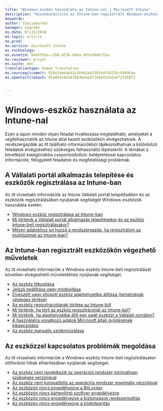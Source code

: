```yaml
---
title: "Windows-eszköz használata az Intune-nal | Microsoft Intune"
description: "Hivatkozáslista az Intune-ban regisztrált Windows-eszközökön elvégezhető feladatokhoz"
keywords: 
author: Staciebarker
manager: angrobe
ms.date: 07/25/2016
ms.topic: article
ms.prod: 
ms.service: microsoft-intune
ms.technology: 
ms.assetid: 0de5f03a-c288-423b-b9ea-493a39eb715a
ms.reviewer: priyar
ms.suite: ems
translationtype: Human Translation
ms.sourcegitcommit: 618e2abda642c3b9b2e813824dfd4235c9309faa
ms.openlocfilehash: 85e6b4c4e507b83ba4a5f104e552e5a4f1fd68f2


---
```


# Windows-eszköz használata az Intune-nal

Ezen a lapon minden olyan feladat hivatkozása megtalálható, amelyeket a végfelhasználók az Intune által kezelt eszközökön elvégezhetnek. A rendszergazdák az itt található információkból tájékozódhatnak a különböző feladatok elvégzéséhez szükséges felhasználói lépésekről. A témákat a következő kategóriákba csoportosítottuk: beléptetéssel kapcsolatos információk, felügyeleti feladatok és megfelelőségi problémák.

## A Vállalati portál alkalmazás telepítése és eszközök regisztrálása az Intune-ban

Az itt olvasható információk az Intune Vállalati portál telepítésében és az eszközök regisztrálásában nyújtanak segítséget Windows-eszközök használata esetén.

- [Windows-eszköz regisztrálása az Intune-ban](enroll-your-device-in-intune-windows.md)
- [Mi történik a Vállalati portál alkalmazás telepítésekor és az eszköz Intune-beli regisztrálásakor?](what-happens-if-you-install-the-company-portal-app-and-enroll-your-device-in-intune-windows.md)
- [Milyen adatokhoz jut hozzá a rendszergazda, ha regisztrálom az eszközömet az Intune-ban?](what-can-your-it-administrator-see-when-you-enroll-your-device-in-intune-windows.md)

## Az Intune-ban regisztrált eszközökön végezhető műveletek

Az itt olvasható információk a Windows-eszköz Intune-beli regisztrálását követően elvégezhető műveletekhez nyújtanak segítséget.

- [Az eszköz titkosítása](encrypt-your-device-windows.md)
- [Jelszó beállítása vagy módosítása](set-or-change-your-password-windows.md)
- [Elveszett vagy ellopott eszköz alaphelyzetbe állítása (tartalmának végleges törlése)](reset-erase-your-lost-or-stolen-device-windows.md)
- [Az eszköz regisztrációjának törlése az Intune-ból](unenroll-your-device-from-intune-windows.md)
- [Mi történik, ha törli az eszköz regisztrációját az Intune-ból?](what-happens-if-you-unenroll-your-device-from-intune-windows.md)
- [Mi történik, ha alaphelyzetbe állít egy saját eszközt a Vállalati portálon?](what-happens-if-you-reset-your-device-using-the-company-portal-windows.md)
- [A használatra vonatkozó adatok Microsoft általi gyűjtésének kikapcsolása](turn-off-microsoft-usage-data-collection-windows.md)
- [Az eszköz manuális szinkronizálása](sync-your-device-manually-windows.md)

## Az eszközzel kapcsolatos problémák megoldása

Az itt olvasható információk a Windows-eszköz Intune-beli regisztrálásakor előforduló hibák elhárításában nyújtanak segítséget.

- [Az eszköz nem rendelkezik az operációs rendszer minimálisan szükséges verziójával](device-doesnt-have-the-required-minimum-operating-system-version-windows.md)
- [Az eszköz nem kompatibilis az operációs rendszer maximális verziójával](device-doesnt-comply-with-maximum-operating-system-version-windows.md)
- [Az eszközön nincs engedélyezve a BitLocker](device-doesnt-have-bitlocker-enabled-windows.md)
- [Az eszközön nincs kártevőirtó szoftver engedélyezve](device-doesnt-have-antimalware-software-enabled-windows.md)
- [Az eszközön nincs engedélyezve a biztonságos rendszerindítás](device-doesnt-have-secure-boot-enabled-windows.md)
- [Az eszközön nincs engedélyezve a kódintegritás](device-doesnt-have-code-integrity-enabled-windows.md)



<!--HONumber=Jul16_HO4-->



